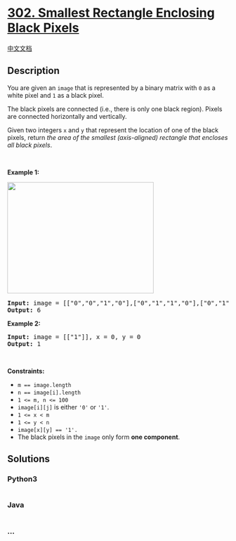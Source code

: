 # [302. Smallest Rectangle Enclosing Black Pixels](https://leetcode.com/problems/smallest-rectangle-enclosing-black-pixels)

[中文文档](/solution/0300-0399/0302.Smallest%20Rectangle%20Enclosing%20Black%20Pixels/README.md)

## Description

<p>You are given an <code>image</code> that is represented by a binary matrix with <code>0</code> as a white pixel and <code>1</code> as a black pixel.</p>

<p>The black pixels are connected (i.e., there is only one black region). Pixels are connected horizontally and vertically.</p>

<p>Given two integers <code>x</code> and <code>y</code> that represent the location of one of the black pixels, return <em>the area of the smallest (axis-aligned) rectangle that encloses all black pixels</em>.</p>

<p>&nbsp;</p>
<p><strong>Example 1:</strong></p>
<img alt="" src="https://assets.leetcode.com/uploads/2021/03/14/pixel-grid.jpg" style="width: 333px; height: 253px;" />
<pre>
<strong>Input:</strong> image = [[&quot;0&quot;,&quot;0&quot;,&quot;1&quot;,&quot;0&quot;],[&quot;0&quot;,&quot;1&quot;,&quot;1&quot;,&quot;0&quot;],[&quot;0&quot;,&quot;1&quot;,&quot;0&quot;,&quot;0&quot;]], x = 0, y = 2
<strong>Output:</strong> 6
</pre>

<p><strong>Example 2:</strong></p>

<pre>
<strong>Input:</strong> image = [[&quot;1&quot;]], x = 0, y = 0
<strong>Output:</strong> 1
</pre>

<p>&nbsp;</p>
<p><strong>Constraints:</strong></p>

<ul>
	<li><code>m == image.length</code></li>
	<li><code>n == image[i].length</code></li>
	<li><code>1 &lt;= m, n &lt;= 100</code></li>
	<li><code>image[i][j]</code> is either <code>&#39;0&#39;</code> or <code>&#39;1&#39;</code>.</li>
	<li><code>1 &lt;= x &lt; m</code></li>
	<li><code>1 &lt;= y &lt; n</code></li>
	<li><code>image[x][y] == &#39;1&#39;.</code></li>
	<li>The black pixels in the <code>image</code> only form <strong>one component</strong>.</li>
</ul>


## Solutions

<!-- tabs:start -->

### **Python3**

```python

```

### **Java**

```java

```

### **...**

```

```

<!-- tabs:end -->
